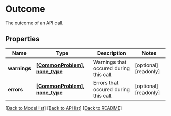 # Outcome

The outcome of an API call.

## Properties
Name | Type | Description | Notes
------------ | ------------- | ------------- | -------------
**warnings** | [**[CommonProblem], none_type**](CommonProblem.md) | Warnings that occured during this call. | [optional] [readonly] 
**errors** | [**[CommonProblem], none_type**](CommonProblem.md) | Errors that occured during this call. | [optional] [readonly] 

[[Back to Model list]](../README.md#documentation-for-models) [[Back to API list]](../README.md#documentation-for-api-endpoints) [[Back to README]](../README.md)


